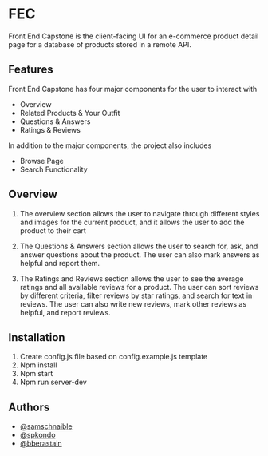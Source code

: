 # FEC
Front End Capstone is the client-facing UI for an e-commerce product detail page for a database of products stored
in a remote API.

## Features

Front End Capstone has four major components for the user to interact with
- Overview
- Related Products & Your Outfit
- Questions & Answers
- Ratings & Reviews

In addition to the major components, the project also includes
- Browse Page
- Search Functionality

## Overview

1. The overview section allows the user to navigate through different styles and images for the current product, and it allows the user to add the product to their cart

2. The Questions & Answers section allows the user to search for, ask, and answer questions about the product. The user can also mark answers as helpful and report them.

3. The Ratings and Reviews section allows the user to see the average ratings and all available reviews for a product. The user can sort reviews by different criteria, filter reviews by star ratings, and search for text in reviews. The user can also write new reviews, mark other reviews as helpful, and report reviews.

## Installation
1. Create config.js file based on config.example.js template
2. Npm install
3. Npm start
4. Npm run server-dev

## Authors

- [@samschnaible](https://github.com/Sam-Schnaible)
- [@spkondo](https://github.com/spkondo)
- [@bberastain](https://github.com/bberastain)
